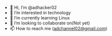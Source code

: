 - 👋 Hi, I’m @adhacker02
- 👀 I’m interested in technology
- 🌱 I’m currently learning Linux
- 💞️ I’m looking to collaborate on(Not yet)
- 📫 How to reach me (adchannel02@gmail.com)

<!---
adhacker02/adhacker02 is a ✨ special ✨ repository because its `README.md` (this file) appears on your GitHub profile.
You can click the Preview link to take a look at your changes.
--->

